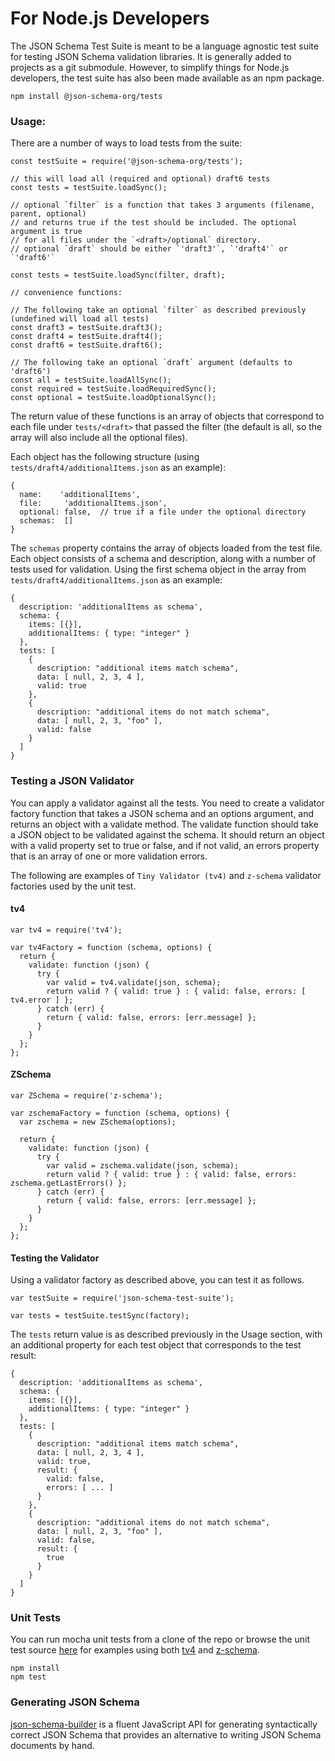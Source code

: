 For Node.js Developers
======================

The JSON Schema Test Suite is meant to be a language agnostic test suite for testing JSON Schema validation libraries.
It is generally added to projects as a git submodule. However, to simplify things for Node.js developers, the test suite has also
been made available as an npm package.

    npm install @json-schema-org/tests

### Usage:

There are a number of ways to load tests from the suite:

    const testSuite = require('@json-schema-org/tests');

    // this will load all (required and optional) draft6 tests
    const tests = testSuite.loadSync();

    // optional `filter` is a function that takes 3 arguments (filename, parent, optional)
    // and returns true if the test should be included. The optional argument is true
    // for all files under the `<draft>/optional` directory.
    // optional `draft` should be either `'draft3'`, `'draft4'` or `'draft6'`

    const tests = testSuite.loadSync(filter, draft);

    // convenience functions:

    // The following take an optional `filter` as described previously (undefined will load all tests)
    const draft3 = testSuite.draft3();
    const draft4 = testSuite.draft4();
    const draft6 = testSuite.draft6();

    // The following take an optional `draft` argument (defaults to 'draft6')
    const all = testSuite.loadAllSync();
    const required = testSuite.loadRequiredSync();
    const optional = testSuite.loadOptionalSync();


The return value of these functions is an array of objects that correspond to each file under `tests/<draft>` that
passed the filter (the default is all, so the array will also include all the optional files).

Each object has the following structure (using `tests/draft4/additionalItems.json` as an example):

```
{
  name:    'additionalItems',
  file:     'additionalItems.json',
  optional: false,  // true if a file under the optional directory
  schemas:  []
}
```

The `schemas` property contains the array of objects loaded from the test file.
Each object consists of a schema and description, along with a number of tests used for validation. Using the first schema object in the array from `tests/draft4/additionalItems.json` as an example:

```
{
  description: 'additionalItems as schema',
  schema: {
    items: [{}],
    additionalItems: { type: "integer" }
  },
  tests: [
    {
      description: "additional items match schema",
      data: [ null, 2, 3, 4 ],
      valid: true
    },
    {
      description: "additional items do not match schema",
      data: [ null, 2, 3, "foo" ],
      valid: false
    }
  ]
}
```

### Testing a JSON Validator

You can apply a validator against all the tests. You need to create a validator factory function that takes a JSON schema and an options argument, and returns an object with a validate method. The validate function should take a JSON object to be validated against the schema. It should return an object with a valid property set to true or false, and if not valid, an errors property that is an array of one or more validation errors.

The following are examples of `Tiny Validator (tv4)` and `z-schema` validator factories used by the unit test.


#### tv4
```
var tv4 = require('tv4');

var tv4Factory = function (schema, options) {
  return {
    validate: function (json) {
      try {
        var valid = tv4.validate(json, schema);
        return valid ? { valid: true } : { valid: false, errors: [ tv4.error ] };
      } catch (err) {
        return { valid: false, errors: [err.message] };
      }
    }
  };
};
```

#### ZSchema

```
var ZSchema = require('z-schema');

var zschemaFactory = function (schema, options) {
  var zschema = new ZSchema(options);

  return {
    validate: function (json) {
      try {
        var valid = zschema.validate(json, schema);
        return valid ? { valid: true } : { valid: false, errors: zschema.getLastErrors() };
      } catch (err) {
        return { valid: false, errors: [err.message] };
      }
    }
  };
};
```

#### Testing the Validator

Using a validator factory as described above, you can test it as follows.

```
var testSuite = require('json-schema-test-suite');

var tests = testSuite.testSync(factory);
```

The `tests` return value is as described previously in the Usage section, with an additional property for each test object that corresponds to the test result:

```
{
  description: 'additionalItems as schema',
  schema: {
    items: [{}],
    additionalItems: { type: "integer" }
  },
  tests: [
    {
      description: "additional items match schema",
      data: [ null, 2, 3, 4 ],
      valid: true,
      result: {
        valid: false,
        errors: [ ... ]
      }
    },
    {
      description: "additional items do not match schema",
      data: [ null, 2, 3, "foo" ],
      valid: false,
      result: {
        true
      }
    }
  ]
}
```

### Unit Tests

You can run mocha unit tests from a clone of the repo or browse the unit test source [here](https://github.com/atomiqio/JSON-Schema-Test-Suite/blob/node/test/test.js) for examples using both [tv4](https://github.com/geraintluff/tv4) and [z-schema](https://github.com/zaggino/z-schema).

    npm install
    npm test

### Generating JSON Schema

[json-schema-builder](https://github.com/atomiqio/json-schema-builder) is a
fluent JavaScript API for generating syntactically correct JSON Schema that
provides an alternative to writing JSON Schema documents by hand.

